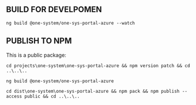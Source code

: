 ﻿## BUILD FOR DEVELPOMEN

    ng build @one-system/one-sys-portal-azure --watch

## PUBLISH TO NPM

This is a public package:

    cd projects\one-system\one-sys-portal-azure && npm version patch && cd ..\..\..

    ng build @one-system/one-sys-portal-azure

    cd dist\one-system\one-sys-portal-azure && npm pack && npm publish --access public && cd ..\..\..
